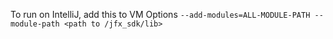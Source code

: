 To run on IntelliJ, add this to VM Options 
``--add-modules=ALL-MODULE-PATH --module-path <path to /jfx_sdk/lib>``